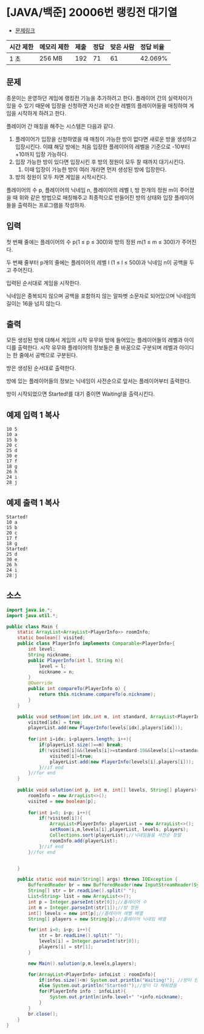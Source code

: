 # [JAVA/백준] 20006번 랭킹전 대기열

- [문제링크](https://www.acmicpc.net/problem/20006)

| 시간 제한 | 메모리 제한 | 제출 | 정답 | 맞은 사람 | 정답 비율 |
| :-------- | :---------- | :--- | :--- | :-------- | :-------- |
| 1 초      | 256 MB      | 192  | 71   | 61        | 42.069%   |

## 문제

종운이는 운영하던 게임에 랭킹전 기능을 추가하려고 한다. 플레이어 간의 실력차이가 있을 수 있기 때문에 입장을 신청하면 자신과 비슷한 레벨의 플레이어들을 매칭하여 게임을 시작하게 하려고 한다.

플레이어 간 매칭을 해주는 시스템은 다음과 같다.

1. 플레이어가 입장을 신청하였을 때 매칭이 가능한 방이 없다면 새로운 방을 생성하고 입장시킨다. 이떄 해당 방에는 처음 입장한 플레이어의 레벨을 기준으로 -10부터 +10까지 입장 가능하다.
2. 입장 가능한 방이 있다면 입장시킨 후 방의 정원이 모두 찰 때까지 대기시킨다.
   1. 이때 입장이 가능한 방이 여러 개라면 먼저 생성된 방에 입장한다.
3. 방의 정원이 모두 차면 게임을 시작시킨다.

플레이어의 수 p, 플레이어의 닉네임 n, 플레이어의 레벨 l, 방 한개의 정원 m이 주어졌을 때 위와 같은 방법으로 매칭해주고 최종적으로 만들어진 방의 상태와 입장 플레이어들을 출력하는 프로그램을 작성하자.

## 입력

첫 번째 줄에는 플레이어의 수 p(1 ≤ p ≤ 300)와 방의 정원 m(1 ≤ m ≤ 300)가 주어진다.

두 번째 줄부터 p개의 줄에는 플레이어의 레벨 l (1 ≤ l ≤ 500)과 닉네임 n이 공백을 두고 주어진다.

입력된 순서대로 게임을 시작한다.

닉네임은 중복되지 않으며 공백을 포함하지 않는 알파벳 소문자로 되어있으며 닉네임의 길이는 16을 넘지 않는다.

## 출력

모든 생성된 방에 대해서 게임의 시작 유무와 방에 들어있는 플레이어들의 레벨과 아이디를 출력한다. 시작 유무와 플레이어의 정보들은 줄 바꿈으로 구분되며 레벨과 아이디는 한 줄에서 공백으로 구분된다.

방은 생성된 순서대로 출력한다.

방에 있는 플레이어들의 정보는 닉네임이 사전순으로 앞서는 플레이어부터 출력한다.

방이 시작되었으면 Started!를 대기 중이면 Waiting!을 출력시킨다.

## 예제 입력 1 복사

```
10 5
10 a
15 b
20 c
25 d
30 e
17 f
18 g
26 h
24 i
28 j
```

## 예제 출력 1 복사

```
Started!
10 a
15 b
20 c
17 f
18 g
Started!
25 d
30 e
26 h
24 i
28 j
```



## 소스

```java
import java.io.*;
import java.util.*;

public class Main {
    static ArrayList<ArrayList<PlayerInfo>> roomInfo;
    static boolean[] visited;
    public class PlayerInfo implements Comparable<PlayerInfo>{
        int level;
        String nickname;
        public PlayerInfo(int l, String n){
            level = l;
            nickname = n;
        }
        @Override
        public int compareTo(PlayerInfo o) {
            return this.nickname.compareTo(o.nickname);
        }
    }

    public void setRoom(int idx,int m, int standard, ArrayList<PlayerInfo> playerList, int[] levels, String[] players){
        visited[idx] = true;
        playerList.add(new PlayerInfo(levels[idx],players[idx]));
      
        for(int i=idx; i<players.length; i++){
            if(playerList.size()==m) break;
            if(!visited[i]&&(levels[i]>=standard-10&&levels[i]<=standard+10)){
                visited[i]=true;
                playerList.add(new PlayerInfo(levels[i],players[i]));
            }//if end
        }//for end
    }
  
    public void solution(int p, int m, int[] levels, String[] players){
        roomInfo = new ArrayList<>();
        visited = new boolean[p];
      
        for(int i=0; i<p; i++){
            if(!visited[i]){
                ArrayList<PlayerInfo> playerList = new ArrayList<>();
                setRoom(i,m,levels[i],playerList, levels, players);
                Collections.sort(playerList);//닉네임들을 사전순 정렬
                roomInfo.add(playerList);
            }//if end
        }//for end


    }

    public static void main(String[] args) throws IOException {
        BufferedReader br = new BufferedReader(new InputStreamReader(System.in));
        String[] str = br.readLine().split(" ");
        List<String> list = new ArrayList<>();
        int p = Integer.parseInt(str[0]);//플레이어 수
        int m = Integer.parseInt(str[1]);//방 정원
        int[] levels = new int[p];//플레이어 레벨 배열
        String[] players = new String[p];//플레이어 닉네임 배열

        for(int i=0; i<p; i++){
            str = br.readLine().split(" ");
            levels[i] = Integer.parseInt(str[0]);
            players[i] = str[1];
        }

        new Main().solution(p,m,levels,players);

        for(ArrayList<PlayerInfo> infoList : roomInfo){
            if(infos.size()<m) System.out.println("Waiting!"); //방이 안채워졌음
            else System.out.println("Started!");//방이 다 채워졌음
            for(PlayerInfo info : infoList){
                System.out.println(info.level+" "+info.nickname);
            }
        }
        br.close();
    }
}
```

